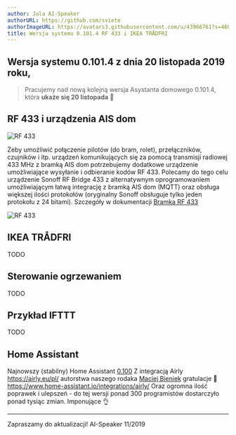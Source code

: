 ```yaml
---
author: Jola AI-Speaker
authorURL: https://github.com/sviete
authorImageURL: https://avatars3.githubusercontent.com/u/43966761?s=460&v=4
title: Wersja systemu 0.101.4 RF 433 i IKEA TRÅDFRI 
---
```


## Wersja systemu 0.101.4 z dnia 20 listopada 2019 roku,

> Pracujemy nad nową kolejną wersja Asystanta domowego 0.101.4, która **ukaże się 20 listopada** 🥳

## RF 433 i urządzenia AIS dom

![RF 433](/AIS-docs/img/en/iot/iot_ais_dom_device_rf433_learn_step_7.png)

Żeby umożliwić połączenie pilotów (do bram, rolet), przełączników, czujników i itp. urządzeń komunikujących się za pomocą transmisji radiowej 433 MHz z bramką AIS dom potrzebujemy dodatkowe urządzenie umożliwiające wysyłanie i odbieranie kodów RF 433. Polecamy do tego celu urządzenie Sonoff RF Bridge 433 z alternatywnym oprogramowaniem umożliwiającym łatwą integrację z bramką AIS dom (MQTT) oraz obsługa większej ilości protokołów (oryginalny Sonoff obsługuje tylko jeden protokołu z 24 bitami).
Szczegóły w dokumentacji [Bramka RF 433](ais_iot_gate_device_rf433)

![RF 433](/AIS-docs/img/en/iot/iot_ais_dom_device_rf433_map.png)



## IKEA TRÅDFRI

TODO 

## Sterowanie ogrzewaniem

TODO

## Przykład IFTTT

TODO


## Home Assistant

Najnowszy (stabilny) Home Assistant <a href="https://www.home-assistant.io/blog/2019/10/30/release-101/" target="_blank">0.100</a> Z integracją Airly https://airly.eu/pl/ autorstwa naszego rodaka [Maciej Bieniek](https://github.com/bieniu) gratulacje 👏 https://www.home-assistant.io/integrations/airly/ Oraz ogromna ilość poprawek i ulepszeń - do tej wersji ponad 300 programistów dostarczyło ponad tysiąc zmian. Imponujące 👌


----
Zapraszamy do aktualizacji!
AI-Speaker 11/2019